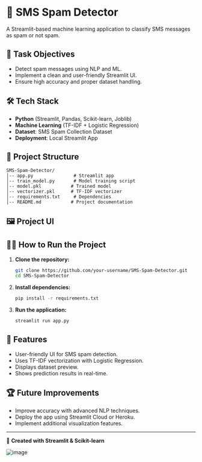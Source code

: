# 📩 SMS Spam Detector

A Streamlit-based machine learning application to classify SMS messages as spam or not spam.

## 🚀 Task Objectives

- Detect spam messages using NLP and ML.
- Implement a clean and user-friendly Streamlit UI.
- Ensure high accuracy and proper dataset handling.

## 🛠️ Tech Stack

- **Python** (Streamlit, Pandas, Scikit-learn, Joblib)
- **Machine Learning** (TF-IDF + Logistic Regression)
- **Dataset**: SMS Spam Collection Dataset
- **Deployment**: Local Streamlit App

## 📂 Project Structure

```
SMS-Spam-Detector/
│-- app.py               # Streamlit app
│-- train_model.py       # Model training script
│-- model.pkl           # Trained model
│-- vectorizer.pkl      # TF-IDF vectorizer
│-- requirements.txt     # Dependencies
│-- README.md           # Project documentation
```

## 🖼️ Project UI



## 🏃‍♂️ How to Run the Project

1. **Clone the repository:**
   ```sh
   git clone https://github.com/your-username/SMS-Spam-Detector.git
   cd SMS-Spam-Detector
   ```
2. **Install dependencies:**
   ```sh
   pip install -r requirements.txt
   ```
3. **Run the application:**
   ```sh
   streamlit run app.py
   ```

## 📌 Features

- User-friendly UI for SMS spam detection.
- Uses TF-IDF vectorization with Logistic Regression.
- Displays dataset preview.
- Shows prediction results in real-time.

## 🏆 Future Improvements

- Improve accuracy with advanced NLP techniques.
- Deploy the app using Streamlit Cloud or Heroku.
- Implement additional visualization features.

---

📌 **Created with Streamlit & Scikit-learn**

![image](https://github.com/user-attachments/assets/19b4e862-e29f-4007-bed7-ebeb3e1a2a3d)



